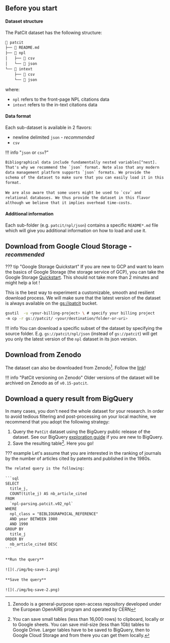 [gs-quickstart]:https://cloud.google.com/storage/docs/quickstarts-console
[gs-patcit]:https://console.cloud.google.com/storage/browser/patcit/
[zen-patcit]:https://zenodo.org/record/3710994#.Xm_uE5NKhEI
[^nest]:E.g. there are many authors with a name, surname, a gender name, etc for a unique publication
[^zen]:Zenodo is a general-purpose open-access repository developed under the European OpenAIRE program and operated by CERN
[^bq-save]:You can save small tables (less than 16,000 rows) to clipboard, locally or to Google sheets. You can save mid-size (less than 1Gb) tables to Google Drive. Larger tables have to be saved to BigQuery, then to Google Cloud Storage and from there you can get them locally.

## Before you start

#### Dataset structure

The PatCit dataset has the following structure:

```bash
📁 patcit
├── 📝 README.md
├── 📁 npl
│   ├── 📁 csv
│   └── 📁 json
└── 📁 intext
    ├── 📁 csv
    └── 📁 json
```

where:

- `npl` refers to the front-page NPL citations data
- `intext` refers to the in-text citations data

#### Data format

Each sub-dataset is available in 2 flavors:

- newline delimited `json` - *recommended*
- `csv`

!!! info "`json` or `csv`?"

    Bibliographical data include fundamentally nested variables[^nest]. That's why we recommend the `json` format. Note also that any modern data management platform supports `json` formats. We provide the schema of the dataset to make sure that you can easily load it in this format.

    We are also aware that some users might be used to `csv` and relational databases. We thus provide the dataset in this flavor although we believe that it implies overhead time-costs.

#### Additional information

Each sub-folder (e.g. `patcit/npl/json`) contains a specific `README*.md` file which will give you additional information on how to load and use it.

## Download from Google Cloud Storage - <small>*recommended*</small>

??? tip "Google Storage Quickstart"
    If you are new to GCP and want to learn the basics of Google Storage (the storage service of GCP), you can take the
    Google Storage [Quickstart][gs-quickstart]. This should not take more than 2 minutes and might help a lot !

This is the best way to experiment a customizable, smooth and resilient download process. We will make sure that the latest version of the dataset is always available on the [gs://patcit][gs-patcit] bucket.


```bash
gsutil  -u <your-billing-project> \ # specify your billing project
-m cp -r gs://patcit/ <your/destination/folder-or-uri>
```

!!! info
    You can download a specific subset of the dataset by specifying the source folder. E.g. `gs://patcit/npl/json` (instead of `gs://patcit`) will get you only the latest version of the `npl` dataset in its json version.

## Download from Zenodo

The dataset can also be downloaded from Zenodo[^zen]. Follow the [link][zen-patcit]!

!!! info "PatCit versioning on Zenodo"
    Older versions of the dataset will be archived on Zenodo as of `v0.15-patcit`.

## Download a query result from BigQuery

In many cases, you don't need the whole dataset for your research. In order to avoid tedious filtering and post-processing on your local machine, we recommend that you adopt the following strategy:

1. Query the `PatCit` dataset using the BigQuery public release of the dataset. See our BigQuery [exploration guide](./explore.md) if you are new to BigQuery.
2. Save the resulting table[^bq-save]. Here you go!


??? example
    Let's assume that you are interested in the ranking of journals by the number of articles cited by patents and published in the 1980s.

    The related query is the following:

    ```sql
    SELECT
      title_j,
      COUNT(title_j) AS nb_article_cited
    FROM
      `npl-parsing.patcit.v02_npl`
    WHERE
      npl_class = "BIBLIOGRAPHICAL_REFERENCE"
      AND year BETWEEN 1980
      AND 1990
    GROUP BY
      title_j
    ORDER BY
      nb_article_cited DESC
    ```

    **Run the query**

    ![](./img/bq-save-1.png)

    **Save the query**

    ![](./img/bq-save-2.png)
